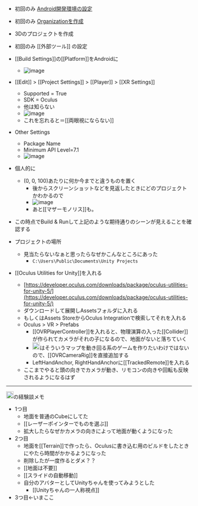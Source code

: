 
- 初回のみ [Android開発環境の設定](https://docs.unity3d.com/Manual/android-sdksetup.html)
- 初回のみ [Organizationを作成](https://dashboard.oculus.com/)
- 3Dのプロジェクトを作成
- 初回のみ [[外部ツール]] の設定
- [[Build Settings]]の[[Platform]]をAndroidに
    - ![image](https://gyazo.com/8e9d7d6ec503d50e7954f59415439edb/thumb/1000)

- [[Edit]] > [[Project Settings]] > [[Player]] > [[XR Settings]]
    - Supported = True
    - SDK = Oculus
    - 他は知らない
    - ![image](https://gyazo.com/db0d75642a085b2a48d9e9dad184b1ef/thumb/1000)
    - これを忘れると＝[[両眼視にならない]]

- Other Settings
    - Package Name
    - Minimum API Level=7.1
    - ![image](https://gyazo.com/e9099415897ef7ce54489b4de304770f/thumb/1000)

- 個人的に
    - (0, 0, 100)あたりに何か今までと違うものを置く
        - 後からスクリーンショットなどを見返したときにどのプロジェクトかわかるので
        - ![image](https://gyazo.com/f43d85e9c0cc0ccdbef6bc27f30a7298/thumb/1000)
        - あと[[マザーモノリス]]も。
- この時点でBuild & Runして上記のような期待通りのシーンが見えることを確認する

- プロジェクトの場所
    - 見当たらないなぁと思ったらなぜかこんなところにあった
        - `C:\Users\Public\Documents\Unity Projects`

- [[Oculus Utilities for Unity]]を入れる
    - [https://developer.oculus.com/downloads/package/oculus-utilities-for-unity-5/](https://developer.oculus.com/downloads/package/oculus-utilities-for-unity-5/)
    - ダウンロードして展開しAssetsフォルダに入れる
    - もしくはAssets StoreからOculus Integrationで検索してそれを入れる
    - Oculus > VR > Prefabs
        - [[OVRPlayerController]]を入れると、物理演算の入った[[Collider]]が作られてカメラがそれの子になるので、地面がないと落ちていく
        - <img src='https://scrapbox.io/api/pages/nishio/nishio/icon' alt='nishio.icon' height="19.5"/>はそういうマップを動き回る系のゲームを作りたいわけではないので、[[OVRCameraRig]]を直接追加する
        - LeftHandAnchor, RightHandAnchorに[[TrackedRemote]]を入れる
    - ここまでやると頭の向きでカメラが動き、リモコンの向きや回転も反映されるようになるはず

-----
<img src='https://scrapbox.io/api/pages/nishio/nishio/icon' alt='nishio.icon' height="19.5"/>の経験談メモ
- 1つ目
    - 地面を普通のCubeにしてた
    - [[レーザーポインターでものを選ぶ]]
    - 拡大したらなぜかカメラの向きによって地面が動くようになった
- 2つ目
    - 地面を[[Terrain]]で作ったら、Oculusに書き込む用のビルドをしたときにやたら時間がかかるようになった
    - 削除したが一度作るとダメ？？
    - [[地面は不要]]
    - [[スライドの自動移動]]
    - 自分のアバターとしてUnityちゃんを使ってみようとした
        - [[Unityちゃんの一人称視点]]
- 3つ目←いまここ
